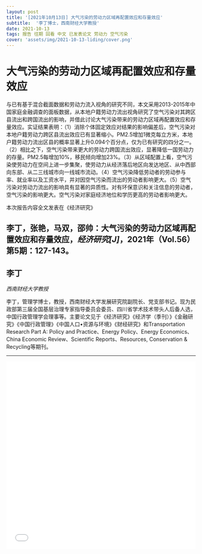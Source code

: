 ```yaml
---
layout: post
title: '[2021年10月13日] 大气污染的劳动力区域再配置效应和存量效应'
subtitle:  '李丁博士，西南财经大学教授'
date: 2021-10-13
tags: 报告 往期 回看 中文 已发表论文 劳动力 空气污染
cover: 'assets/img/2021-10-13-liding/cover.png'
---
```


# 大气污染的劳动力区域再配置效应和存量效应

与已有基于混合截面数据和劳动力流入视角的研究不同，本文采用2013-2015年中国家庭金融调查的面板数据，从本地户籍劳动力流出视角研究了空气污染对其跨区县流出和跨国流出的影响，并借此讨论大气污染带来的劳动力区域再配置效应和存量效应。实证结果表明：（1）消除个体固定效应对结果的影响偏差后，空气污染对本地户籍劳动力跨区县流出效应已有显著缩小。PM2.5增加1微克每立方米，本地户籍劳动力流出区县的概率显著上升0.094个百分点，仅为已有研究的四分之一。（2）相比之下，空气污染带来更大的劳动力跨国流出效应，显著降低一国劳动力的存量。PM2.5每增加10%，移民倾向增加23%。（3）从区域配置上看，空气污染使劳动力在空间上进一步集聚，使劳动力从经济落后地区向发达地区、从中西部向东部、从二三线城市向一线城市流动。（4）空气污染降低劳动者的劳动参与率、就业率以及工资水平，并对因空气污染而流出的劳动者影响更大。（5）空气污染对劳动力流出的影响具有显著的异质性。对有环保意识和关注信息的劳动者，空气污染的影响更大。空气污染对家庭经济地位和学历更高的劳动者影响更大。

本次报告内容全文发表在《经济研究》

李丁，张艳，马双，邵帅：大气污染的劳动力区域再配置效应和存量效应，*经济研究[J]*，2021年（Vol.56）第5期：127-143。
----------

## 李丁

*西南财经大学教授*

李丁，管理学博士，教授，西南财经大学发展研究院副院长、党支部书记。现为民政部第三届全国基层治理专家指导委员会委员、四川省学术技术带头人后备人选，中国行政管理学会理事等。主要论文见于《经济研究》《经济学（季刊）》《金融研究》《中国行政管理》《中国人口•资源与环境》《财经研究》和Transportation Research Part A: Policy and Practice、Energy Policy、Energy Economics、China Economic Review、Scientific Reports、Resources, Conservation & Recycling等期刊。

-----------

<iframe style="width: 100%;height: 500px;" src="//player.bilibili.com/player.html?aid=633557068&bvid=BV1Jb4y1Y7Zt&cid=424758894&page=1" scrolling="no" border="0" frameborder="no" framespacing="0" allowfullscreen="true"> </iframe>